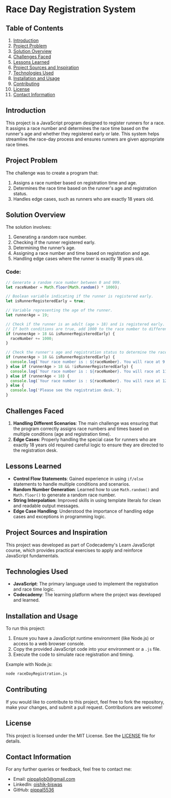 # Race Day Registration System

## Table of Contents
1. [Introduction](#introduction)
2. [Project Problem](#project-problem)
3. [Solution Overview](#solution-overview)
4. [Challenges Faced](#challenges-faced)
5. [Lessons Learned](#lessons-learned)
6. [Project Sources and Inspiration](#project-sources-and-inspiration)
7. [Technologies Used](#technologies-used)
8. [Installation and Usage](#installation-and-usage)
9. [Contributing](#contributing)
10. [License](#license)
11. [Contact Information](#contact-information)

## Introduction
This project is a JavaScript program designed to register runners for a race. It assigns a race number and determines the race time based on the runner's age and whether they registered early or late. This system helps streamline the race-day process and ensures runners are given appropriate race times.

## Project Problem
The challenge was to create a program that:
1. Assigns a race number based on registration time and age.
2. Determines the race time based on the runner's age and registration status.
3. Handles edge cases, such as runners who are exactly 18 years old.

## Solution Overview
The solution involves:
1. Generating a random race number.
2. Checking if the runner registered early.
3. Determining the runner’s age.
4. Assigning a race number and time based on registration and age.
5. Handling edge cases where the runner is exactly 18 years old.

### Code:
```javascript
// Generate a random race number between 0 and 999.
let raceNumber = Math.floor(Math.random() * 1000);

// Boolean variable indicating if the runner is registered early.
let isRunnerRegisteredEarly = true;

// Variable representing the age of the runner.
let runnerAge = 19;

// Check if the runner is an adult (age > 18) and is registered early.
// If both conditions are true, add 1000 to the race number to differentiate early registrants.
if (runnerAge > 18 && isRunnerRegisteredEarly) {
  raceNumber += 1000;
}

// Check the runner's age and registration status to determine the race time.
if (runnerAge > 18 && isRunnerRegisteredEarly) {
  console.log(`Your race number is : ${raceNumber}. You will race at 9:30 am.`);
} else if (runnerAge > 18 && !isRunnerRegisteredEarly) {
  console.log(`Your race number is : ${raceNumber}. You will race at 11:00 am.`);
} else if (runnerAge < 18) {
  console.log(`Your race number is : ${raceNumber}. You will race at 12:30 pm.`);
} else {
  console.log('Please see the registration desk.');
}
```

## Challenges Faced
1. **Handling Different Scenarios**: The main challenge was ensuring that the program correctly assigns race numbers and times based on multiple conditions (age and registration time).
2. **Edge Cases**: Properly handling the special case for runners who are exactly 18 years old required careful logic to ensure they are directed to the registration desk.

## Lessons Learned
- **Control Flow Statements**: Gained experience in using `if/else` statements to handle multiple conditions and scenarios.
- **Random Number Generation**: Learned how to use `Math.random()` and `Math.floor()` to generate a random race number.
- **String Interpolation**: Improved skills in using template literals for clean and readable output messages.
- **Edge Case Handling**: Understood the importance of handling edge cases and exceptions in programming logic.

## Project Sources and Inspiration
This project was developed as part of Codecademy's Learn JavaScript course, which provides practical exercises to apply and reinforce JavaScript fundamentals.

## Technologies Used
- **JavaScript**: The primary language used to implement the registration and race time logic.
- **Codecademy**: The learning platform where the project was developed and learned.

## Installation and Usage
To run this project:
1. Ensure you have a JavaScript runtime environment (like Node.js) or access to a web browser console.
2. Copy the provided JavaScript code into your environment or a `.js` file.
3. Execute the code to simulate race registration and timing.

Example with Node.js:
```bash
node raceDayRegistration.js
```

## Contributing
If you would like to contribute to this project, feel free to fork the repository, make your changes, and submit a pull request. Contributions are welcome!

## License
This project is licensed under the MIT License. See the [LICENSE](LICENSE) file for details.

## Contact Information
For any further queries or feedback, feel free to contact me:
- Email: pippaljob0@gmail.com
- LinkedIn: [oishik-biswas](https://www.linkedin.com/in/oishik-biswas/)
- GitHub: [pippal5536](https://github.com/pippal5536)

